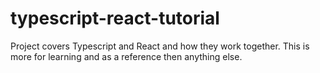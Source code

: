 # typescript-react-tutorial
Project covers Typescript and React and how they work together. This is more for learning and as a reference then anything else.



